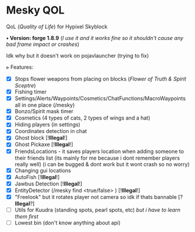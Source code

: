 # Mesky QOL
QoL (*Quality of Life*) for Hypixel Skyblock

**• Version: forge 1.8.9**
(*I use it and it works fine so it shouldn't cause any bad frame impact or crashes*)

Idk why but it doesn't work on pojavlauncher (trying to fix)

⪢ Features: 
- [x] Stops flower weapons from placing on blocks (*Flower of Truth & Spirit Sceptre*)
- [x] Fishing timer
- [x] Settings/Alerts/Waypoints/Cosmetics/ChatFunctions/MacroWaypoints all in one place (/mesky)
- [x] Bonzo/Spirit mask timer
- [x] Cosmetics (4 types of cats, 2 types of wings and a hat)
- [x] Hiding players (in settings)
- [x] Coordinates detection in chat
- [x] Ghost block [!**Illegal**!]
- [x] Ghost Pickaxe [!**Illegal**!]
- [x] FriendsLocations - it saves players location when adding someone to their friends list (its mainly for me because i dont remember players really well) (i can be bugged & dont work but it wont crash so no worry)
- [x] Changing gui locations
- [x] AutoFish [!**Illegal**!]
- [x] Jawbus Detection [!**Illegal**!]
- [x] EntityDetector (/mesky find <true/false> <name of entity>) [!**Illegal**!]
- [x] "Freelook" but it rotates player not camera so idk if thats bannable [?**Illegal**?]
- [ ] Utils for Kuudra (standing spots, pearl spots, etc) *but i have to learn them first*
- [ ] Lowest bin (don't know anything about api)
